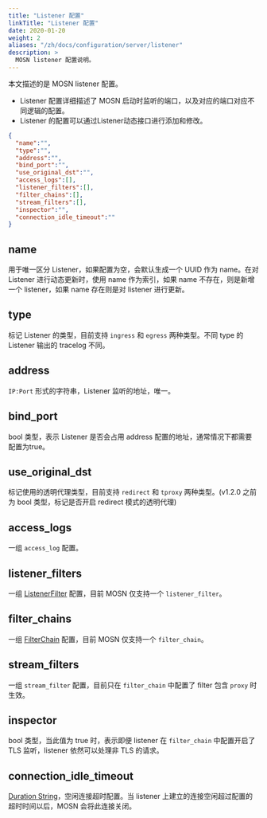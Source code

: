 ```yaml
---
title: "Listener 配置"
linkTitle: "Listener 配置"
date: 2020-01-20
weight: 2
aliases: "/zh/docs/configuration/server/listener"
description: >
  MOSN listener 配置说明。
---
```


本文描述的是 MOSN listener 配置。

- Listener 配置详细描述了 MOSN 启动时监听的端口，以及对应的端口对应不同逻辑的配置。
- Listener 的配置可以通过Listener动态接口进行添加和修改。

```json
{
  "name":"",
  "type":"",
  "address":"",
  "bind_port":"",
  "use_original_dst":"",
  "access_logs":[],
  "listener_filters":[],
  "filter_chains":[],
  "stream_filters":[],
  "inspector":"",
  "connection_idle_timeout":""
}
```

## name

用于唯一区分 Listener，如果配置为空，会默认生成一个 UUID 作为 name。在对 Listener  进行动态更新时，使用 name 作为索引，如果 name 不存在，则是新增一个 listener，如果 name 存在则是对 listener 进行更新。

## type

标记 Listener 的类型，目前支持 `ingress` 和 `egress` 两种类型。不同 type 的 Listener 输出的 tracelog 不同。

## address

`IP:Port` 形式的字符串，Listener 监听的地址，唯一。

## bind_port

bool 类型，表示 Listener 是否会占用 address 配置的地址，通常情况下都需要配置为true。

## use_original_dst

标记使用的透明代理类型，目前支持 `redirect` 和 `tproxy` 两种类型。(v1.2.0 之前为 bool 类型，标记是否开启 redirect 模式的透明代理)

## access_logs

一组 `access_log` 配置。

## listener_filters

一组 [ListenerFilter](./listener_filter) 配置，目前 MOSN 仅支持一个 `listener_filter`。

## filter_chains

一组 [FilterChain](./filter-chain) 配置，目前 MOSN 仅支持一个 `filter_chain`。

## stream_filters

一组 `stream_filter` 配置，目前只在 `filter_chain` 中配置了 filter 包含 `proxy` 时生效。

## inspector

bool 类型，当此值为 true 时，表示即便 listener 在 `filter_chain` 中配置开启了 TLS 监听，listener 依然可以处理非 TLS 的请求。

## connection_idle_timeout

[Duration String](../../custom#duration-string)，空闲连接超时配置。当 listener 上建立的连接空闲超过配置的超时时间以后，MOSN 会将此连接关闭。